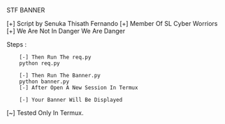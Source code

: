 STF BANNER



[+] Script by Senuka Thisath Fernando
[+] Member Of SL Cyber Worriors
[+] We Are Not In Danger We Are Danger




Steps :

        [-] Then Run The req.py
        python req.py
        
        [-] Then Run The Banner.py
        python banner.py
        [-] After Open A New Session In Termux   
        
        [-] Your Banner Will Be Displayed
                                                                                
[~] Tested Only In Termux.
